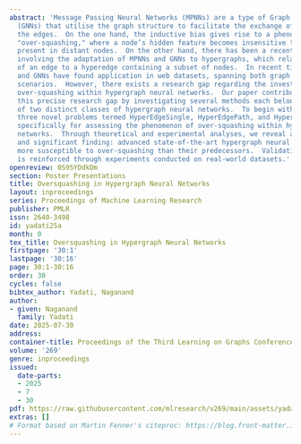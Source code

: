 ```yaml
---
abstract: 'Message Passing Neural Networks (MPNNs) are a type of Graph Neural Networks
  (GNNs) that utilise the graph structure to facilitate the exchange of messages along
  the edges.  On the one hand, the inductive bias gives rise to a phenomenon termed
  "over-squashing," where a node’s hidden feature becomes insensitive to information
  present in distant nodes.  On the other hand, there has been a recent wave of innovations
  involving the adaptation of MPNNs and GNNs to hypergraphs, which relax the notion
  of an edge to a hyperedge containing a subset of nodes.  In recent times, MPNNs
  and GNNs have found application in web datasets, spanning both graph and hypergraph
  scenarios.  However, there exists a research gap regarding the investigation of
  over-squashing within hypergraph neural networks.  Our paper contributes to bridging
  this precise research gap by investigating several methods each belonging to one
  of two distinct classes of hypergraph neural networks.  To begin with, we introduce
  three novel problems termed HyperEdgeSingle, HyperEdgePath, and HyperEdgeRing designed
  specifically for assessing the phenomenon of over-squashing within hypergraph neural
  networks.  Through theoretical and experimental analyses, we reveal a counter-intuitive
  and significant finding: advanced state-of-the-art hypergraph neural networks are
  more susceptible to over-squashing than their predecessors.  Validation of the findings
  is reinforced through experiments conducted on real-world datasets.'
openreview: 0S95YDdkDm
section: Poster Presentations
title: Oversquashing in Hypergraph Neural Networks
layout: inproceedings
series: Proceedings of Machine Learning Research
publisher: PMLR
issn: 2640-3498
id: yadati25a
month: 0
tex_title: Oversquashing in Hypergraph Neural Networks
firstpage: '30:1'
lastpage: '30:16'
page: 30:1-30:16
order: 30
cycles: false
bibtex_author: Yadati, Naganand
author:
- given: Naganand
  family: Yadati
date: 2025-07-30
address:
container-title: Proceedings of the Third Learning on Graphs Conference
volume: '269'
genre: inproceedings
issued:
  date-parts:
  - 2025
  - 7
  - 30
pdf: https://raw.githubusercontent.com/mlresearch/v269/main/assets/yadati25a/yadati25a.pdf
extras: []
# Format based on Martin Fenner's citeproc: https://blog.front-matter.io/posts/citeproc-yaml-for-bibliographies/
---
```

